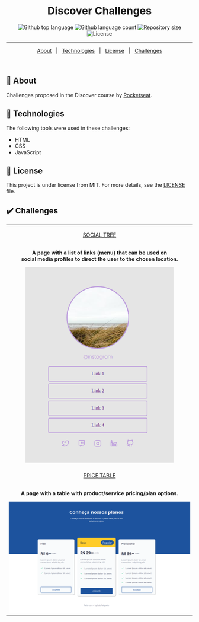 <h1 align="center">Discover Challenges</h1>

<p align="center">
  <img alt="Github top language" src="https://img.shields.io/github/languages/top/luizgfalqueto/discover-challenges?color=1f32e0">

  <img alt="Github language count" src="https://img.shields.io/github/languages/count/luizgfalqueto/discover-challenges?color=1f32e0">

  <img alt="Repository size" src="https://img.shields.io/github/repo-size/luizgfalqueto/discover-challenges?color=1f32e0">

  <img alt="License" src="https://img.shields.io/github/license/luizgfalqueto/discover-challenges?color=1f32e0">
</p>

<hr>
<p align="center">
  <a href="#dart-about">About</a> &#xa0; | &#xa0;
  <a href="#rocket-technologies">Technologies</a> &#xa0; | &#xa0;
  <a href="#memo-license">License</a> &#xa0; | &#xa0;
  <a href="#heavy_check_mark-challenges">Challenges</a>
</p>
<br>

## :dart: About ##

Challenges proposed in the Discover course by <a href="https://github.com/Rocketseat">Rocketseat</a>.

## :rocket: Technologies ##

The following tools were used in these challenges:

- HTML
- CSS
- JavaScript

## :memo: License ##

This project is under license from MIT. For more details, see the [LICENSE](LICENSE) file.

## :heavy_check_mark: Challenges ##

<table align="center" class="tg">
  <thead>
    <tr>
      <!-- <td class="tg-0pky">Social Tree</td> -->
    </tr>
    <tbody>
      <tr>
        <td align="center">
        <br>
          <a href="./social-tree/">SOCIAL TREE</a>
          <br>
          <br>
          <p><strong>A page with a list of links (menu) that can be used on <br>social media profiles to direct the user to the chosen location.</strong></p>
          <img src="./assets/social-tree-img.png" width="400px">
        </td>
      </tr>
      <tr>
        <td align="center">
        <br>
          <a href="./price-table/">PRICE TABLE</a>
          <br>
          <br>
          <p><strong>A page with a table with product/service pricing/plan options.</strong></p>
          <img src="./assets/price-table-img.png" width="600px">
        </td>
      </tr>
    </body>
  </thead>
</table>